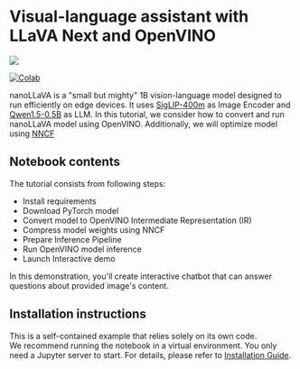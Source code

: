 # Visual-language assistant with LLaVA Next and OpenVINO

<img referrerpolicy="no-referrer-when-downgrade" src="https://static.scarf.sh/a.png?x-pxid=5b5a4db0-7875-4bfb-bdbd-01698b5b1a77&file=notebooks/nano-llava-multimodal-chatbot/README.md" />

[![Colab](https://colab.research.google.com/assets/colab-badge.svg)](https://colab.research.google.com/github/openvinotoolkit/openvino_notebooks/blob/latest/notebooks/nano-llava-multimodal-chatbot/nano-llava-multimodal-chatbot.ipynb)

nanoLLaVA is a "small but mighty" 1B vision-language model designed to run efficiently on edge devices. It uses [SigLIP-400m](https://huggingface.co/google/siglip-so400m-patch14-384) as Image Encoder and [Qwen1.5-0.5B](https://huggingface.co/Qwen/Qwen1.5-0.5B) as LLM.
In this tutorial, we consider how to convert and run nanoLLaVA model using OpenVINO. Additionally, we will optimize model  using [NNCF](https://github.com/openvinotoolkit/nncf)

## Notebook contents
The tutorial consists from following steps:

- Install requirements
- Download PyTorch model
- Convert model to OpenVINO Intermediate Representation (IR)
- Compress model weights using NNCF
- Prepare Inference Pipeline
- Run OpenVINO model inference
- Launch Interactive demo

In this demonstration, you'll create interactive chatbot that can answer questions about provided image's content.


## Installation instructions
This is a self-contained example that relies solely on its own code.</br>
We recommend running the notebook in a virtual environment. You only need a Jupyter server to start.
For details, please refer to [Installation Guide](../../README.md).